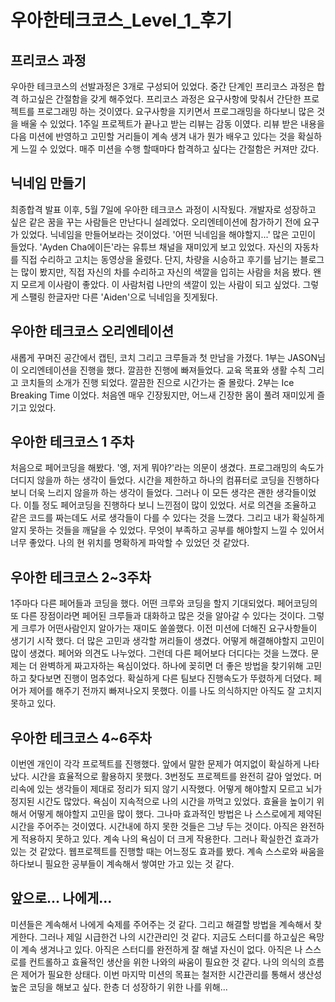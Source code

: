 # 우아한테크코스_Level_1_후기

## 프리코스 과정

 우아한 테크코스의 선발과정은 3개로 구성되어 있었다. 중간 단계인 프리코스 과정은 합격 하고싶은 간절함을 갖게 해주었다. 프리코스 과정은 요구사항에 맞춰서 간단한 프로젝트를 프로그래밍 하는 것이였다. 요구사항을 지키면서 프로그래밍을 하다보니 많은 것을 배울 수 있었다. 1주일 프로젝트가 끝나고 받는 리뷰는 감동 이였다. 리뷰 받은 내용을 다음 미션에 반영하고 고민할 거리들이 계속 생겨 내가 뭔가 배우고 있다는 것을 확실하게 느낄 수 있었다. 매주 미션을 수행 할때마다 합격하고 싶다는 간절함은 커져만 갔다.

## 닉네임 만들기

최종합격 발표 이후, 5월 7일에 우아한 테크코스 과정이 시작됬다. 개발자로 성장하고 싶은 같은 꿈을 꾸는 사람들은 만난다니 설레었다. 오리엔테이션에 참가하기 전에 요구가 있었다. 닉네임을 만들어보라는 것이었다. '어떤 닉네임을 해야할지...'  많은 고민이 들었다. 'Ayden Cha에이든'라는 유튜브 채널을 재미있게 보고 있었다. 자신의 자동차를 직접 수리하고 고치는 동영상을 올렸다. 단지, 차량을 시승하고 후기를 남기는 블로그는 많이 봤지만, 직접 자신의 차를 수리하고 자신의 색깔을 입히는 사람을 처음 봤다. 왠지 모르게 이사람이 좋았다. 이 사람처럼 나만의 색깔이 있는 사람이 되고 싶었다. 그렇게 스팰링 한글자만 다른  'Aiden'으로 닉네임을 짓게됬다. 

## 우아한 테크코스 오리엔테이션

새롭게 꾸며진 공간에서 캡틴, 코치 그리고 크루들과 첫 만남을 가졌다. 1부는 JASON님이 오리엔테이션을 진행을 했다. 깔끔한 진행에 빠져들었다. 교육 목표와 생활 수칙 그리고 코치들의 소개가 진행 되었다. 깔끔한 진으로 시간가는 줄 몰랐다. 2부는 Ice Breaking Time 이었다. 처음엔 매우 긴장됬지만, 어느새 긴장한 몸이 풀려 재미있게 즐기고 있었다.

## 우아한 테크코스 1 주차
처음으로 페어코딩을 해봤다. '엥, 저게 뭐야?'라는 의문이 생겼다. 프로그래밍의 속도가 더디지 않을까 하는 생각이 들었다. 시간을 제한하고 하나의 컴퓨터로 코딩을 진행하다보니 더욱 느리지 않을까 하는 생각이 들었다. 그러나 이 모든 생각은 괜한 생각들이었다. 이틀 정도 페어코딩을 진행하다 보니 느낀점이 많이 있었다. 서로 의견을 조율하고 같은 코드를 짜는데도 서로 생각들이 다를 수 있다는 것을 느꼈다. 그리고 내가 확실하게 알지 못하는 것들을 깨달을 수 있었다. 무엇이 부족하고 공부를 해야할지 느낄 수 있어서 너무 좋았다. 나의 현 위치를 명확하게 파악할 수 있었던 것 같았다.

## 우아한 테크코스 2~3주차
1주마다 다른 페어들과 코딩을 했다. 어떤 크루와 코딩을 할지 기대되었다. 페어코딩의 또 다른 장점이라면 페어된 크루들과 대화하고 많은 것을 알아갈 수 있다는 것이다. 그렇게 크루가 어떤사람인지 알아가는 재미도 쏠쏠했다. 이전 미션에 더해진 요구사항들이 생기기 시작 했다. 더 많은 고민과 생각할 꺼리들이 생겼다. 어떻게 해결해야할지 고민이 많이 생겼다. 페어와 의견도 나누었다. 그런데 다른 페어보다 더디다는 것을 느꼈다. 문제는 더 완벽하게 짜고자하는 욕심이었다. 하나에 꽂히면 더 좋은 방법을 찾기위해 고민하고 찾다보면 진행이 멈추었다. 확실하게 다른 팀보다 진행속도가 뚜렸하게 더뎠다. 페어가 제어를 해주기 전까지 빠져나오지 못했다. 이를 나도 의식하지만 아직도 잘 고치지 못하고 있다.

## 우아한 테크코스 4~6주차
이번엔 개인이 각각 프로젝트를 진행했다. 앞에서 말한 문제가 여지없이 확실하게 나타났다. 시간을 효율적으로 활용하지 못했다. 3번정도 프로젝트를 완전히 갈아 엎었다. 머리속에 있는 생각들이 제대로 정리가 되지 않기 시작했다. 어떻게 해야할지 모르고 뇌가 정지된 시간도 많았다. 욕심이 지속적으로 나의 시간을 까먹고 있었다. 효율을 높이기 위해서 어떻게 해야할지 고민을 많이 했다. 그나마 효과적인 방법은 나 스스로에게 제약된 시간을 주어주는 것이였다. 시간내에 하지 못한 것들은 그냥 두는 것이다. 아직은 완전하게 적용하지 못하고 있다. 계속 나의 욕심이 더 크게 작용한다. 그러나 확실한건 효과가 있는 것 같았다. 웹프로젝트를 진행할 때는 어느정도 효과를 봤다. 계속 스스로와 싸움을 하다보니 필요한 공부들이 계속해서 쌓여만 가고 있는 것 같다.

## 앞으로... 나에게...
미션들은 계속해서 나에게 숙제를 주어주는 것 같다. 그리고 해결할 방법을 계속해서 찾게한다. 그러나 제일 시급한건 나의 시간관리인 것 같다. 지금도 스터디를 하고싶은 욕망이 계속 생겨나고 있다. 아직은 스터디를 완전하게 잘 해낼 자신이 없다. 아직은 나 스스로를 컨트롤하고 효율적인 생산을 위한 나와의 싸움이 필요한 것 같다. 나의 의식의 흐름은 제어가 필요한 상태다. 이번 마지막 미션의 목표는 철저한 시간관리를 통해서 생산성 높은 코딩을 해보고 싶다. 한층 더 성장하기 위한 나를 위해...
